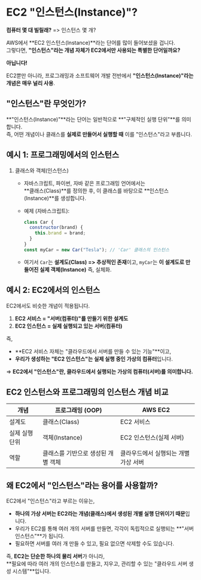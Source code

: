 # EC2 "인스턴스(Instance)"?

**컴퓨터 몇 대 빌릴래?** => 인스턴스 몇 개? 

AWS에서 **EC2 인스턴스(Instance)**라는 단어를 많이 들어보셨을 겁니다.  
그렇다면, **"인스턴스"라는 개념 자체가 EC2에서만 사용되는 특별한 단어일까요?**  

**아닙니다!**  

EC2뿐만 아니라, 프로그래밍과 소프트웨어 개발 전반에서 **"인스턴스(Instance)"라는 개념은 매우 널리 사용**.

## "인스턴스"란 무엇인가?

**"인스턴스(Instance)"**라는 단어는 일반적으로 **"구체적인 실행 단위"**를 의미합니다.  
즉, 어떤 개념이나 클래스를 **실제로 만들어서 실행할 때** 이를 "인스턴스"라고 부릅니다.  

## 예시 1: 프로그래밍에서의 인스턴스

1. 클래스와 객체(인스턴스)

   - 자바스크립트, 파이썬, 자바 같은 프로그래밍 언어에서는  
     **클래스(Class)**를 정의한 후, 이 클래스를 바탕으로 **인스턴스(Instance)**를 생성합니다.  

   - 예제 (자바스크립트):  
     ```js
     class Car {
       constructor(brand) {
         this.brand = brand;
       }
     }
     const myCar = new Car("Tesla"); // 'Car' 클래스의 인스턴스
     ```

   - 여기서 `Car`는 **설계도(Class) => 추상적인 존재**이고, `myCar`는 **이 설계도로 만들어진 실제 객체(Instance)** 즉, 실체화.

## 예시 2: EC2에서의 인스턴스  

EC2에서도 비슷한 개념이 적용됩니다.  

1. **EC2 서비스 = "서버(컴퓨터)"를 만들기 위한 설계도**  
2. **EC2 인스턴스 = 실제 실행되고 있는 서버(컴퓨터)**  

즉,  

- **EC2 서비스 자체는 "클라우드에서 서버를 만들 수 있는 기능"**이고,  
- **우리가 생성하는 "EC2 인스턴스"는 실제 실행 중인 가상의 컴퓨터**입니다.  

=> **EC2에서 "인스턴스"란, 클라우드에서 실행되는 가상의 컴퓨터(서버)를 의미합니다.**  

## EC2 인스턴스와 프로그래밍의 인스턴스 개념 비교

| 개념 | 프로그래밍 (OOP) | AWS EC2 |
|------|-----------------|---------|
| 설계도 | 클래스(Class) | EC2 서비스 |
| 실제 실행 단위 | 객체(Instance) | EC2 인스턴스(실제 서버) |
| 역할 | 클래스를 기반으로 생성된 개별 객체 | 클라우드에서 실행되는 개별 가상 서버 |

## 왜 EC2에서 "인스턴스"라는 용어를 사용할까? 

EC2에서 "인스턴스"라고 부르는 이유는,  

- **하나의 가상 서버는 EC2라는 개념(클래스)에서 생성된 개별 실행 단위이기 때문**입니다.  
- 우리가 EC2를 통해 여러 개의 서버를 만들면, 각각이 독립적으로 실행되는 **"서버 인스턴스"**가 됩니다.  
- 필요하면 서버를 여러 개 만들 수 있고, 필요 없으면 삭제할 수도 있습니다.  

즉, **EC2는 단순한 하나의 물리 서버**가 아니라,  
**필요에 따라 여러 개의 인스턴스를 만들고, 지우고, 관리할 수 있는 "클라우드 서버 생성 시스템"**입니다.  
